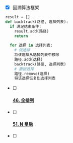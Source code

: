 - [x] 回溯算法框架

```python
result = []
def backtrack(路径, 选择列表):
  if 满足结束条件:
    result.add(路径)
    return
  
  for 选择 in 选择列表:
    # 做选择
    将该选择从选择列表中移除
    路径.add(选择)
    backtrack(路径, 选择列表)
    # 撤销选择
    路径.remove(选择)
    将该选择恢复到选择列表
```

- [ ] #### [46. 全排列](https://leetcode-cn.com/problems/permutations/)

- [ ] #### [51. N 皇后](https://leetcode-cn.com/problems/n-queens/)

- [ ] 